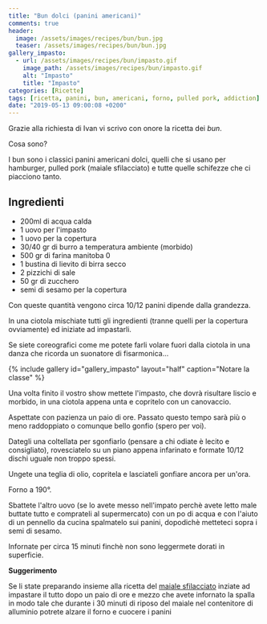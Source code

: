 ```yaml
---
title: "Bun dolci (panini americani)"
comments: true
header:
  image: /assets/images/recipes/bun/bun.jpg
  teaser: /assets/images/recipes/bun/bun.jpg
gallery_impasto:
  - url: /assets/images/recipes/bun/impasto.gif
    image_path: /assets/images/recipes/bun/impasto.gif
    alt: "Impasto"
    title: "Impasto"
categories: [Ricette]
tags: [ricetta, panini, bun, americani, forno, pulled pork, addiction]
date: "2019-05-13 09:00:08 +0200"
---
```

Grazie alla richiesta di Ivan vi scrivo con onore la ricetta dei *bun*.

Cosa sono?

I bun sono i classici panini americani dolci, quelli che si usano per hamburger, pulled pork (maiale sfilacciato) e tutte quelle schifezze che ci piacciono tanto.

## Ingredienti

* 200ml di acqua calda
* 1 uovo per l'impasto
* 1 uovo per la copertura
* 30/40 gr di burro a temperatura ambiente (morbido)
* 500 gr di farina manitoba 0
* 1 bustina di lievito di birra secco
* 2 pizzichi di sale
* 50 gr di zucchero
* semi di sesamo per la copertura

Con queste quantità vengono circa 10/12 panini dipende dalla grandezza.

In una ciotola mischiate tutti gli ingredienti (tranne quelli per la copertura ovviamente) ed iniziate ad impastarli.

Se siete coreografici come me potete farli volare fuori dalla ciotola in una danza che ricorda un suonatore di fisarmonica...

{% include gallery id="gallery_impasto" layout="half" caption="Notare la classe" %}

Una volta finito il vostro show mettete l'impasto, che dovrà risultare liscio e morbido, in una ciotola appena unta e copritelo con un canovaccio.

Aspettate con pazienza un paio di ore.
Passato questo tempo sarà più o meno raddoppiato o comunque bello gonfio (spero per voi).

Dategli una coltellata per sgonfiarlo (pensare a chi odiate è lecito e consigliato), rovesciatelo su un piano appena infarinato e formate 10/12 dischi uguale non troppo spessi.

Ungete una teglia di olio, copritela e lasciateli gonfiare ancora per un'ora.

Forno a 190°.

Sbattete l'altro uovo (se lo avete messo nell'impato perchè avete letto male buttate tutto e comprateli al supermercato) con un po di acqua e con l'aiuto di un pennello da cucina spalmatelo sui panini, dopodichè metteteci sopra i semi di sesamo.

Infornate per circa 15 minuti finchè non sono leggermete dorati in superficie.

**Suggerimento**

Se li state preparando insieme alla ricetta del [maiale sfilacciato](https://yaub.it/recipes/2019-05-03-maiale-sfilacciato/) inziate ad impastare il tutto dopo un paio di ore e mezzo che avete infornato la spalla in modo tale che durante i 30 minuti di riposo del maiale nel contenitore di alluminio potrete alzare il forno e cuocere i panini
